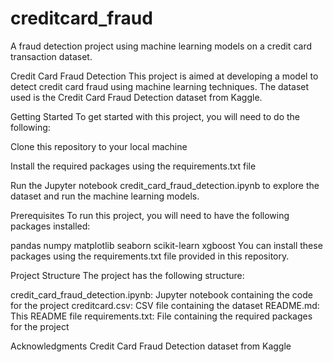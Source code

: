 # creditcard_fraud
A fraud detection project using machine learning models on a credit card transaction dataset.


Credit Card Fraud Detection
This project is aimed at developing a model to detect credit card fraud using machine learning techniques. The dataset used is the Credit Card Fraud Detection dataset from Kaggle.

Getting Started
To get started with this project, you will need to do the following:

Clone this repository to your local machine

Install the required packages using the requirements.txt file

Run the Jupyter notebook credit_card_fraud_detection.ipynb to explore the dataset and run the machine learning models.

Prerequisites
To run this project, you will need to have the following packages installed:

pandas
numpy
matplotlib
seaborn
scikit-learn
xgboost
You can install these packages using the requirements.txt file provided in this repository.

Project Structure
The project has the following structure:

credit_card_fraud_detection.ipynb: Jupyter notebook containing the code for the project
creditcard.csv: CSV file containing the dataset
README.md: This README file
requirements.txt: File containing the required packages for the project


Acknowledgments
Credit Card Fraud Detection dataset from Kaggle
